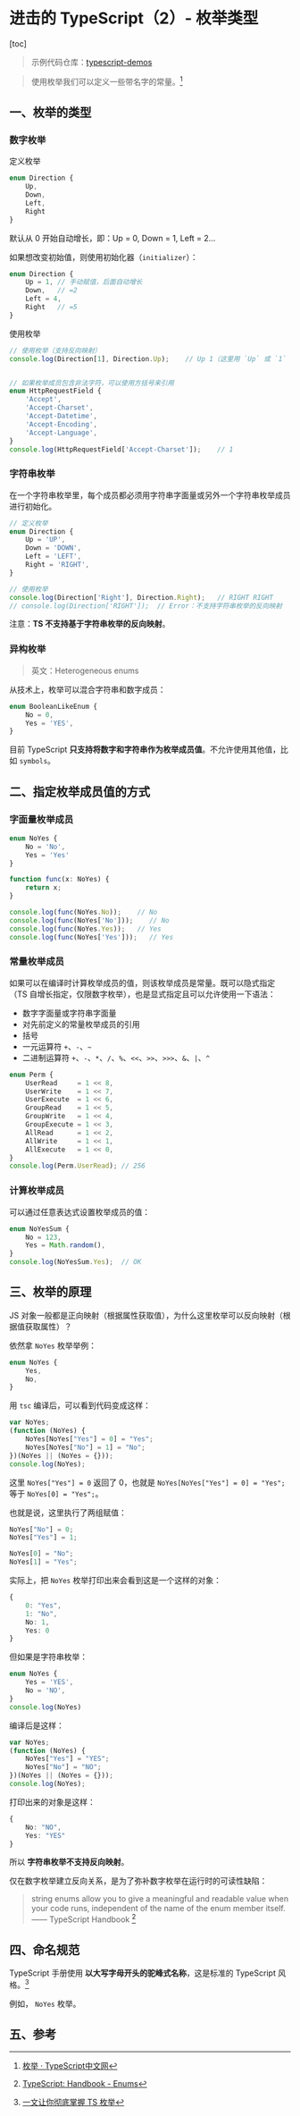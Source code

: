 # 进击的 TypeScript（2）- 枚举类型

[toc]

> 示例代码仓库：[typescript\-demos](https://github.com/xiezipei/typescript-demos)

> 使用枚举我们可以定义一些带名字的常量。[^1]

## 一、枚举的类型

### 数字枚举

定义枚举

```ts
enum Direction {
    Up,
    Down,
    Left,
    Right
}
```

默认从 0 开始自动增长，即：Up = 0, Down = 1, Left = 2...

如果想改变初始值，则使用初始化器（`initializer`）：

```ts
enum Direction {
    Up = 1, // 手动赋值，后面自动增长
    Down,   // =2
    Left = 4,
    Right   // =5
}
```

使用枚举

```ts
// 使用枚举（支持反向映射）
console.log(Direction[1], Direction.Up);    // Up 1（这里用 `Up` 或 `1` 都能找到对应的枚举值）


// 如果枚举成员包含非法字符，可以使用方括号来引用
enum HttpRequestField {
    'Accept',
    'Accept-Charset',
    'Accept-Datetime',
    'Accept-Encoding',
    'Accept-Language',
}
console.log(HttpRequestField['Accept-Charset']);    // 1
```

### 字符串枚举

在一个字符串枚举里，每个成员都必须用字符串字面量或另外一个字符串枚举成员进行初始化。

```ts
// 定义枚举
enum Direction {
    Up = 'UP',
    Down = 'DOWN',
    Left = 'LEFT',
    Right = 'RIGHT',
}

// 使用枚举
console.log(Direction['Right'], Direction.Right);   // RIGHT RIGHT
// console.log(Direction['RIGHT']);  // Error：不支持字符串枚举的反向映射
```

注意：**TS 不支持基于字符串枚举的反向映射**。

### 异构枚举

> 英文：Heterogeneous enums

从技术上，枚举可以混合字符串和数字成员：

```ts
enum BooleanLikeEnum {
    No = 0,
    Yes = 'YES',
}
```

目前 TypeScript **只支持将数字和字符串作为枚举成员值**。不允许使用其他值，比如 `symbols`。


## 二、指定枚举成员值的方式

### 字面量枚举成员

```ts
enum NoYes {
    No = 'No',
    Yes = 'Yes'
}

function func(x: NoYes) {
    return x;
}

console.log(func(NoYes.No));    // No
console.log(func(NoYes['No']));    // No
console.log(func(NoYes.Yes));   // Yes
console.log(func(NoYes['Yes']));   // Yes
```

### 常量枚举成员

如果可以在编译时计算枚举成员的值，则该枚举成员是常量。既可以隐式指定（TS 自增长指定，仅限数字枚举），也是显式指定且可以允许使用一下语法：

- 数字字面量或字符串字面量
- 对先前定义的常量枚举成员的引用
- 括号
- 一元运算符 `+`、`-`、`~`
- 二进制运算符 `+`、`-`、`*`、`/`、`%`、`<<`、`>>`、`>>>`、`&`、`|`、`^`

```ts
enum Perm {
    UserRead     = 1 << 8,
    UserWrite    = 1 << 7,
    UserExecute  = 1 << 6,
    GroupRead    = 1 << 5,
    GroupWrite   = 1 << 4,
    GroupExecute = 1 << 3,
    AllRead      = 1 << 2,
    AllWrite     = 1 << 1,
    AllExecute   = 1 << 0,
}
console.log(Perm.UserRead); // 256
```

### 计算枚举成员

可以通过任意表达式设置枚举成员的值：

```ts
enum NoYesSum {
    No = 123,
    Yes = Math.random(),
}
console.log(NoYesSum.Yes);  // OK
```

## 三、枚举的原理

JS 对象一般都是正向映射（根据属性获取值），为什么这里枚举可以反向映射（根据值获取属性）？

依然拿 `NoYes` 枚举举例：

```ts
enum NoYes {
    Yes,
    No,
}
```

用 `tsc` 编译后，可以看到代码变成这样：

```js
var NoYes;
(function (NoYes) {
    NoYes[NoYes["Yes"] = 0] = "Yes";
    NoYes[NoYes["No"] = 1] = "No";
})(NoYes || (NoYes = {}));
console.log(NoYes);
```

这里 `NoYes["Yes"] = 0` 返回了 0，也就是 `NoYes[NoYes["Yes"] = 0] = "Yes";` 等于 `NoYes[0] = "Yes";`。

也就是说，这里执行了两组赋值：

```ts
NoYes["No"] = 0;
NoYes["Yes"] = 1;

NoYes[0] = "No";
NoYes[1] = "Yes";
```

实际上，把 `NoYes` 枚举打印出来会看到这是一个这样的对象：

```ts
{
    0: "Yes",
    1: "No",
    No: 1,
    Yes: 0
}
```

但如果是字符串枚举：

```ts
enum NoYes {
    Yes = 'YES',
    No = 'NO',
}
console.log(NoYes)
```

编译后是这样：

```js
var NoYes;
(function (NoYes) {
    NoYes["Yes"] = "YES";
    NoYes["No"] = "NO";
})(NoYes || (NoYes = {}));
console.log(NoYes);
```

打印出来的对象是这样：

```ts
{
    No: "NO",
    Yes: "YES"
}
```

所以 **字符串枚举不支持反向映射**。

仅在数字枚举建立反向关系，是为了弥补数字枚举在运行时的可读性缺陷：

> string enums allow you to give a meaningful and readable value when your code runs, independent of the name of the enum member itself. —— TypeScript Handbook [^2]

## 四、命名规范

TypeScript 手册使用 **以大写字母开头的驼峰式名称**，这是标准的 TypeScript 风格。[^3]

例如， `NoYes` 枚举。

## 五、参考

[^1]: [枚举 · TypeScript中文网](https://www.tslang.cn/docs/handbook/enums.html)
[^2]: [TypeScript: Handbook \- Enums](https://www.typescriptlang.org/docs/handbook/enums.html#string-enums)
[^3]: [一文让你彻底掌握 TS 枚举](https://segmentfault.com/a/1190000022240120)